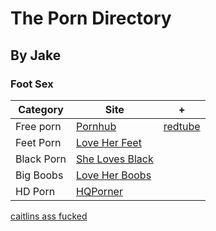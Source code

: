 # The Porn Directory
## By Jake
### Foot Sex

 | Category  | Site | + |
 | ------------- | ------------- | ------------- |
 | Free porn  | [Pornhub](https://www.pornhub.com)  | [redtube](https://redtube.com)  |
 | Feet Porn  | [Love Her Feet](https://www.loveherfeet.com)  |  |
 | Black Porn | [She Loves Black](https://www.shelovesblack.com)  |  |
 | Big Boobs | [Love Her Boobs](https://www.loveherboobs.com)  |  |
 | HD Porn | [HQPorner](https://www.hqporner.com)  |  |

 [caitlins ass fucked](https://github.com/Jake2210/Jake2210.github.io/assets/118492756/78ce5734-cb03-4226-9323-43fefeaf60cd)
 
